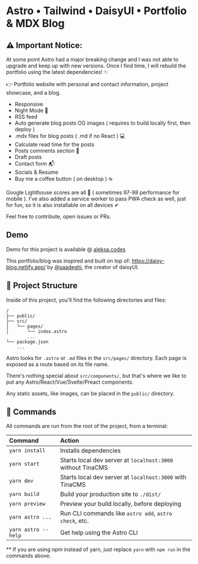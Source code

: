 # Astro • Tailwind • DaisyUI • Portfolio & MDX Blog

## ⚠️ **Important Notice:** 
At some point Astro had a major breaking change and I was not able to upgrade and keep up with new versions. Once I find time, I will rebuild the portfolio using the latest dependencies! ✨

👉 Portfolio website with personal and contact information, project showcase, and a blog.

- Responsive
- Night Mode 🌚
- RSS feed
- Auto generate blog posts OG images ( requires to build locally first, then deploy )
- .mdx files for blog posts ( .md if no React ) 💻
- Calculate read time for the posts
- Posts comments section 💬
- Draft posts
- Contact form 📬
- Socials & Resume
- Buy me a coffee button ( on desktop ) ☕

Google Lighthouse scores are all 💯 ( sometimes 97-98 performance for mobile ). I've also added a service worker to pass PWA check as well, just for fun, so it is also installable on all devices ✔

Feel free to contribute, open issues or PRs.

## Demo

Demo for this project is available @ [aleksa.codes](https://aleksa.codes)

This portfolio/blog was inspired and built on top of: https://daisy-blog.netlify.app/ by [@saadeghi](https://github.com/saadeghi),
the creator of daisyUI.

## 🚀 Project Structure

Inside of this project, you'll find the following directories and files:

```
/
├── public/
├── src/
│   └── pages/
│       └── index.astro
        ...
└── package.json
    ...
```

Astro looks for `.astro` or `.md` files in the `src/pages/` directory. Each page is exposed as a route based on its file name.

There's nothing special about `src/components/`, but that's where we like to put any Astro/React/Vue/Svelte/Preact components.

Any static assets, like images, can be placed in the `public/` directory.

## 🧞 Commands

All commands are run from the root of the project, from a terminal:

| Command             | Action                   
| :------------------ | :-----------------------------------------------------------|
| `yarn install`      | Installs dependencies                                       |
| `yarn start`        | Starts local dev server at `localhost:3000` without TinaCMS |
| `yarn dev`          | Starts local dev server at `localhost:3000` with TinaCMS    |
| `yarn build`        | Build your production site to `./dist/`                     |
| `yarn preview`      | Preview your build locally, before deploying                |
| `yarn astro ...`    | Run CLI commands like `astro add`, `astro check`, etc.      |
| `yarn astro --help` | Get help using the Astro CLI                                |

\*\* If you are using npm instead of yarn, just replace `yarn` with `npm run` in the commands above.
